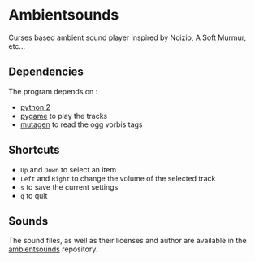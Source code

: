 # Ambientsounds

Curses based ambient sound player inspired by Noizio, A Soft Murmur,
etc...

## Dependencies

The program depends on :

- [python 2](https://www.python.org/)
- [pygame](http://www.pygame.org/news.html) to play the tracks
- [mutagen](https://bitbucket.org/lazka/mutagen) to read the ogg vorbis tags

## Shortcuts

- `Up` and `Down` to select an item
- `Left` and `Right` to change the volume of the selected track
- `s` to save the current settings
- `q` to quit

## Sounds

The sound files, as well as their licenses and author are available in
the [ambientsounds](https://github.com/Muges/ambientsounds) repository.
